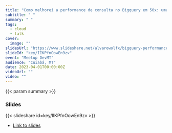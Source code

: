 ```yaml
---
title: "Como melhorei a performance de consulta no Bigquery em 50x: uma história sobre protocolos e formatos de dados"
subtitle: " "
summary: " "
tags:
  - cloud
  - talk
cover:
  image: ""
slidesUrl: "https://www.slideshare.net/alvarowolfx/bigquery-performance-improvements-storage-apipdf"
slideId: "key/IIKPfnOowEn9zv"
event: "Meetup DevMT"
audience: "Cuiabá, MT"
date: 2023-04-01T00:00:00Z
videoUrl: ""
video: ""
---
```


<!-- truncate -->

{{< param summary >}}
### Slides
{{< slideshare id=key/IIKPfnOowEn9zv >}}

- [Link to slides](https://www.slideshare.net/alvarowolfx/bigquery-performance-improvements-storage-apipdf)
